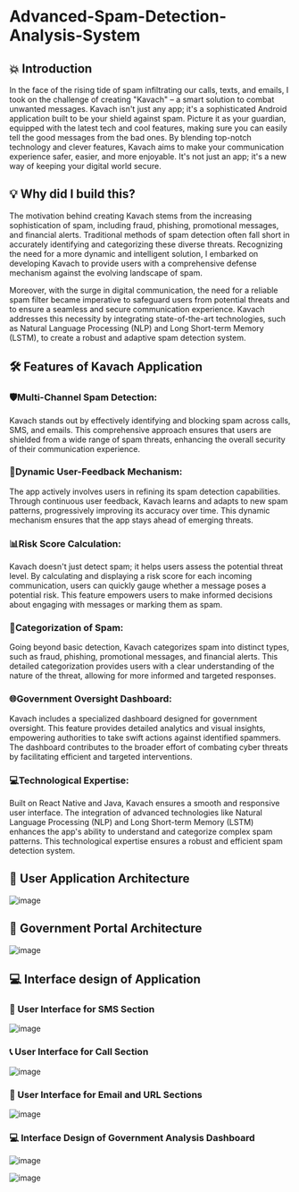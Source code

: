 # Advanced-Spam-Detection-Analysis-System

## 💥 Introduction

In the face of the rising tide of spam infiltrating our calls, texts, and emails, I took on the challenge of creating "Kavach" – a smart solution to combat unwanted messages. Kavach isn't just any app; it's a sophisticated Android application built to be your shield against spam. Picture it as your guardian, equipped with the latest tech and cool features, making sure you can easily tell the good messages from the bad ones. By blending top-notch technology and clever features, Kavach aims to make your communication experience safer, easier, and more enjoyable. It's not just an app; it's a new way of keeping your digital world secure.

## 💡 Why did I build this?

The motivation behind creating Kavach stems from the increasing sophistication of spam, including fraud, phishing, promotional messages, and financial alerts. Traditional methods of spam detection often fall short in accurately identifying and categorizing these diverse threats. Recognizing the need for a more dynamic and intelligent solution, I embarked on developing Kavach to provide users with a comprehensive defense mechanism against the evolving landscape of spam.

Moreover, with the surge in digital communication, the need for a reliable spam filter became imperative to safeguard users from potential threats and to ensure a seamless and secure communication experience. Kavach addresses this necessity by integrating state-of-the-art technologies, such as Natural Language Processing (NLP) and Long Short-term Memory (LSTM), to create a robust and adaptive spam detection system.

## 🛠️ Features of Kavach Application


### 🛡️Multi-Channel Spam Detection:
Kavach stands out by effectively identifying and blocking spam across calls, SMS, and emails. This comprehensive approach ensures that users are shielded from a wide range of spam threats, enhancing the overall security of their communication experience.

### 🔄Dynamic User-Feedback Mechanism:
The app actively involves users in refining its spam detection capabilities. Through continuous user feedback, Kavach learns and adapts to new spam patterns, progressively improving its accuracy over time. This dynamic mechanism ensures that the app stays ahead of emerging threats.

### 📊Risk Score Calculation:
Kavach doesn't just detect spam; it helps users assess the potential threat level. By calculating and displaying a risk score for each incoming communication, users can quickly gauge whether a message poses a potential risk. This feature empowers users to make informed decisions about engaging with messages or marking them as spam.

### 📂Categorization of Spam:
Going beyond basic detection, Kavach categorizes spam into distinct types, such as fraud, phishing, promotional messages, and financial alerts. This detailed categorization provides users with a clear understanding of the nature of the threat, allowing for more informed and targeted responses.

### 🌐Government Oversight Dashboard:
Kavach includes a specialized dashboard designed for government oversight. This feature provides detailed analytics and visual insights, empowering authorities to take swift actions against identified spammers. The dashboard contributes to the broader effort of combating cyber threats by facilitating efficient and targeted interventions.

### 💻Technological Expertise:
Built on React Native and Java, Kavach ensures a smooth and responsive user interface. The integration of advanced technologies like Natural Language Processing (NLP) and Long Short-term Memory (LSTM) enhances the app's ability to understand and categorize complex spam patterns. This technological expertise ensures a robust and efficient spam detection system.

## 🧾 User Application Architecture

![image](https://github.com/Neelpatel11/Advanced-Spam-Detection-Analysis-System/assets/83646676/9532b597-a415-4021-9e5e-7b077c33d769)

## 🧾 Government Portal Architecture

![image](https://github.com/Neelpatel11/Advanced-Spam-Detection-Analysis-System/assets/83646676/2a67aa3d-ebc3-4802-89f5-ec94756c96d5)

## 💻 Interface design of Application

### 💬 User Interface for SMS Section 

![image](https://github.com/Neelpatel11/Advanced-Spam-Detection-Analysis-System/assets/83646676/2fd4cd35-5aaf-4fc2-ad78-9859e7c0f82a)

### 📞 User Interface for Call Section

![image](https://github.com/Neelpatel11/Advanced-Spam-Detection-Analysis-System/assets/83646676/0bed1aa5-8393-4a84-8aad-06b636e24dfb)

### 📧 User Interface for Email and URL Sections

![image](https://github.com/Neelpatel11/Advanced-Spam-Detection-Analysis-System/assets/83646676/c82d9763-ee37-4569-9934-c27d73b37d5b)

### 💻 Interface Design of Government Analysis Dashboard

![image](https://github.com/Neelpatel11/Advanced-Spam-Detection-Analysis-System/assets/83646676/948833c7-3053-4062-8759-11d615a6756e)

![image](https://github.com/Neelpatel11/Advanced-Spam-Detection-Analysis-System/assets/83646676/2d0c6f25-b473-4556-87ea-da2735db170f)




